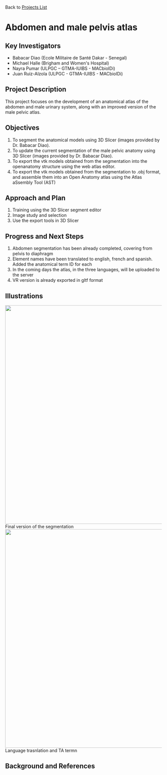 Back to [Projects List](../../README.md#ProjectsList)

# Abdomen and male pelvis atlas


## Key Investigators

- Babacar Diao (Ecole Militaire de Santé Dakar - Senegal)
- Michael Halle (Brigham and Women's Hospital)
- Nayra Pumar (ULPGC – GTMA-IUIBS - MACbioIDi)
- Juan Ruiz-Alzola (ULPGC - GTMA-IUIBS - MACbioIDi)


## Project Description

This project focuses on the development of an anatomical atlas of the abdomen and male urinary system, along with an improved version of the male pelvic atlas.


## Objectives

1.	To segment the anatomical models using 3D Slicer (images provided by Dr. Babacar Diao).
1.	To update the current segmentation of the male pelvic anatomy using 3D Slicer (images provided by Dr. Babacar Diao).
1.	To export the vtk models obtained from the segmentation into the openanatomy structure using the web atlas editor.
1.	To export the vtk models obtained from the segmentation to .obj format, and assemble them into an Open Anatomy atlas using the Atlas aSsembly Tool (AST)


## Approach and Plan

1.	Training using the 3D Slicer segment editor
1.	Image study and selection
1.	Use the export tools in 3D Slicer


## Progress and Next Steps

1. Abdomen segmentation has been already completed, covering from pelvis to diaphragm
2. Element names have been translated to english, french and spanish. Added the anatomical term ID for each
3. In the coming days the atlas, in the three languages, will be uploaded to the server
4. VR version is already exported in gltf format

## Illustrations
<img src="abdomen.png" width="700">
Final version of the segmentation

<img src="idiomas.png" width="700">
Language trasnlation and TA termn

## Background and References
